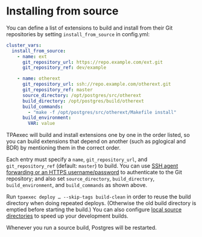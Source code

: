 # Installing from source

You can define a list of extensions to build and install from their Git
repositories by setting `install_from_source` in config.yml:

```yaml
cluster_vars:
  install_from_source:
    - name: ext
      git_repository_url: https://repo.example.com/ext.git
      git_repository_ref: dev/example

    - name: otherext
      git_repository_url: ssh://repo.example.com/otherext.git
      git_repository_ref: master
      source_directory: /opt/postgres/src/otherext
      build_directory: /opt/postgres/build/otherext
      build_commands:
        - "make -f /opt/postgres/src/otherext/Makefile install"
      build_environment:
        VAR: value
```

TPAexec will build and install extensions one by one in the order
listed, so you can build extensions that depend on another (such as
pglogical and BDR) by mentioning them in the correct order.

Each entry must specify a `name`, `git_repository_url`, and
`git_repository_ref` (default: `master`) to build. You can use
[SSH agent forwarding or an HTTPS username/password](git-credentials.md)
to authenticate to the Git repository; and also set
`source_directory`, `build_directory`, `build_environment`, and
`build_commands` as shown above.

Run `tpaexec deploy … --skip-tags build-clean` in order to reuse the
build directory when doing repeated deploys. (Otherwise the old build
directory is emptied before starting the build.) You can also configure
[local source directories](../configure-source.md#local-source-directories)
to speed up your development builds.

Whenever you run a source build, Postgres will be restarted.
